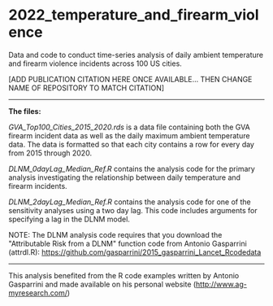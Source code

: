 # 2022_temperature_and_firearm_violence
Data and code to conduct time-series analysis of daily ambient temperature and firearm violence incidents across 100 US cities.

[ADD PUBLICATION CITATION HERE ONCE AVAILABLE... THEN CHANGE NAME OF REPOSITORY TO MATCH CITATION]

--------------
**The files:** 

*GVA_Top100_Cities_2015_2020.rds* is a data file containing both the GVA firearm incident data as well as the daily maximum ambient temperature data. The data is formatted so that each city contains a row for every day from 2015 through 2020. 

*DLNM_0dayLag_Median_Ref.R* contains the analysis code for the primary analysis investigating the relationship between daily temperature and firearm incidents. 

*DLNM_2dayLag_Median_Ref.R* contains the analysis code for one of the sensitivity analyses using a two day lag. This code includes arguments for specifying a lag in the DLNM model.


NOTE: The DLNM analysis code requires that you download the "Attributable Risk from a DLNM" function code from Antonio Gasparrini (attrdl.R): https://github.com/gasparrini/2015_gasparrini_Lancet_Rcodedata


----------------
This analysis benefited from the R code examples written by Antonio Gasparrini and made available on his personal website (http://www.ag-myresearch.com/)


